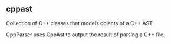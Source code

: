 ## cppast
Collection of C++ classes that models objects of a C++ AST

CppParser uses CppAst to output the result of parsing a C++ file.

